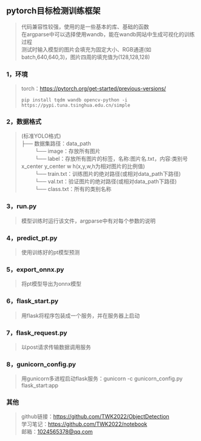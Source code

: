 ## pytorch目标检测训练框架
>代码兼容性较强，使用的是一些基本的库、基础的函数  
>在argparse中可以选择使用wandb，能在wandb网站中生成可视化的训练过程  
>测试时输入模型的图片会填充为固定大小、RGB通道(如batch,640,640,3)，图片四周的填充值为(128,128,128)  
### 1，环境
>torch：https://pytorch.org/get-started/previous-versions/
>```
>pip install tqdm wandb opencv-python -i https://pypi.tuna.tsinghua.edu.cn/simple
>```
### 2，数据格式
>(标准YOLO格式)  
>├── 数据集路径：data_path  
>&emsp; &emsp; └── image：存放所有图片  
>&emsp; &emsp; └── label：存放所有图片的标签，名称:图片名.txt，内容:类别号 x_center y_center w h(x,y,w,h为相对图片的比例值)  
>&emsp; &emsp; └── train.txt：训练图片的绝对路径(或相对data_path下路径)  
>&emsp; &emsp; └── val.txt：验证图片的绝对路径(或相对data_path下路径)  
>&emsp; &emsp; └── class.txt：所有的类别名称  
### 3，run.py
>模型训练时运行该文件，argparse中有对每个参数的说明
### 4，predict_pt.py
>使用训练好的pt模型预测
### 5，export_onnx.py
>将pt模型导出为onnx模型
### 6，flask_start.py
>用flask将程序包装成一个服务，并在服务器上启动
### 7，flask_request.py
>以post请求传输数据调用服务
### 8，gunicorn_config.py
>用gunicorn多进程启动flask服务：gunicorn -c gunicorn_config.py flask_start:app
### 其他
>github链接：https://github.com/TWK2022/ObjectDetection  
>学习笔记：https://github.com/TWK2022/notebook  
>邮箱：1024565378@qq.com  
